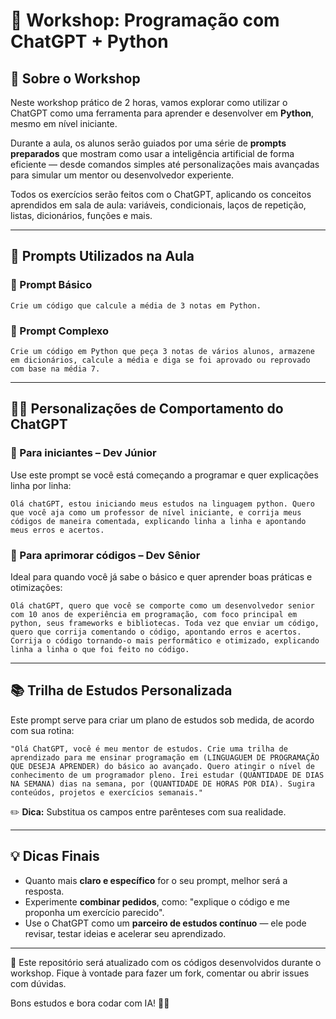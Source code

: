 # 🧠 Workshop: Programação com ChatGPT + Python

## 📌 Sobre o Workshop

Neste workshop prático de 2 horas, vamos explorar como utilizar o ChatGPT como uma ferramenta para aprender e desenvolver em **Python**, mesmo em nível iniciante.

Durante a aula, os alunos serão guiados por uma série de **prompts preparados** que mostram como usar a inteligência artificial de forma eficiente — desde comandos simples até personalizações mais avançadas para simular um mentor ou desenvolvedor experiente.

Todos os exercícios serão feitos com o ChatGPT, aplicando os conceitos aprendidos em sala de aula: variáveis, condicionais, laços de repetição, listas, dicionários, funções e mais.

---

## 🚀 Prompts Utilizados na Aula

### 🧮 Prompt Básico
```
Crie um código que calcule a média de 3 notas em Python.
```

### 🧾 Prompt Complexo
```
Crie um código em Python que peça 3 notas de vários alunos, armazene em dicionários, calcule a média e diga se foi aprovado ou reprovado com base na média 7.
```

---

## 🧑‍🏫 Personalizações de Comportamento do ChatGPT

### 👶 Para iniciantes – Dev Júnior
Use este prompt se você está começando a programar e quer explicações linha por linha:
```
Olá chatGPT, estou iniciando meus estudos na linguagem python. Quero que você aja como um professor de nível iniciante, e corrija meus códigos de maneira comentada, explicando linha a linha e apontando meus erros e acertos.
```

### 🧠 Para aprimorar códigos – Dev Sênior
Ideal para quando você já sabe o básico e quer aprender boas práticas e otimizações:
```
Olá chatGPT, quero que você se comporte como um desenvolvedor senior com 10 anos de experiência em programação, com foco principal em python, seus frameworks e bibliotecas. Toda vez que enviar um código, quero que corrija comentando o código, apontando erros e acertos. Corrija o código tornando-o mais performático e otimizado, explicando linha a linha o que foi feito no código.
```

---

## 📚 Trilha de Estudos Personalizada

Este prompt serve para criar um plano de estudos sob medida, de acordo com sua rotina:
```
"Olá ChatGPT, você é meu mentor de estudos. Crie uma trilha de aprendizado para me ensinar programação em (LINGUAGUEM DE PROGRAMAÇÃO QUE DESEJA APRENDER) do básico ao avançado. Quero atingir o nível de conhecimento de um programador pleno. Irei estudar (QUANTIDADE DE DIAS NA SEMANA) dias na semana, por (QUANTIDADE DE HORAS POR DIA). Sugira conteúdos, projetos e exercícios semanais."
```

✏️ **Dica:** Substitua os campos entre parênteses com sua realidade.

---

## 💡 Dicas Finais

- Quanto mais **claro e específico** for o seu prompt, melhor será a resposta.
- Experimente **combinar pedidos**, como: "explique o código e me proponha um exercício parecido".
- Use o ChatGPT como um **parceiro de estudos contínuo** — ele pode revisar, testar ideias e acelerar seu aprendizado.

---

📁 Este repositório será atualizado com os códigos desenvolvidos durante o workshop. Fique à vontade para fazer um fork, comentar ou abrir issues com dúvidas.

Bons estudos e bora codar com IA! 🚀🐍
